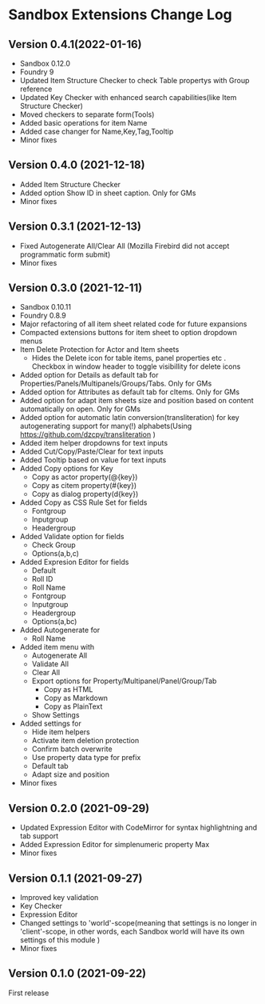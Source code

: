 # Sandbox Extensions Change Log
## Version 0.4.1(2022-01-16)
- Sandbox 0.12.0
- Foundry 9
- Updated Item Structure Checker to check Table propertys with Group reference
- Updated Key Checker with enhanced search capabilities(like Item Structure Checker)
- Moved checkers to separate form(Tools)
- Added basic operations for item Name
- Added case changer for Name,Key,Tag,Tooltip
- Minor fixes

## Version 0.4.0 (2021-12-18)
- Added Item Structure Checker
- Added option Show ID in sheet caption. Only for GMs
- Minor fixes
 
## Version 0.3.1 (2021-12-13)
- Fixed Autogenerate All/Clear All (Mozilla Firebird did not accept programmatic form submit)
- Minor fixes

## Version 0.3.0 (2021-12-11)
- Sandbox 0.10.11
- Foundry 0.8.9
- Major refactoring of all item sheet related code for future expansions
- Compacted extensions buttons for item sheet to option dropdown menus
- Item Delete Protection for Actor and Item sheets
  - Hides the Delete icon for table items, panel properties etc .
    Checkbox in window header to toggle visibillity for delete icons
- Added option for Details as default tab for Properties/Panels/Multipanels/Groups/Tabs. Only for GMs
- Added option for Attributes as default tab for cItems. Only for GMs 
- Added option for adapt item sheets size and position based on content automatically on open. Only for GMs
- Added option for automatic latin conversion(transliteration) for key autogenerating support for many(!) alphabets(Using https://github.com/dzcpy/transliteration )
- Added item helper dropdowns for text inputs
- Added Cut/Copy/Paste/Clear for text inputs
- Added Tooltip based on value for text inputs
- Added Copy options for Key
  - Copy as actor property(@{key})
  - Copy as citem property(#{key})
  - Copy as dialog property(d{key})
- Added Copy as CSS Rule Set for fields
  - Fontgroup
  - Inputgroup
  - Headergroup
- Added Validate option for fields 
  - Check Group
  - Options(a,b,c)
- Added Expresion Editor for fields
  - Default
  - Roll ID
  - Roll Name
  - Fontgroup
  - Inputgroup
  - Headergroup
  - Options(a,bc)
- Added Autogenerate for
  - Roll Name
- Added item menu with
  - Autogenerate All
  - Validate All
  - Clear All
  - Export options for Property/Multipanel/Panel/Group/Tab
    - Copy as HTML
    - Copy as Markdown
    - Copy as PlainText
  - Show Settings
- Added settings for
  - Hide item helpers
  - Activate item deletion protection
  - Confirm batch overwrite
  - Use property data type for prefix
  - Default tab
  - Adapt size and position
- Minor fixes

## Version 0.2.0 (2021-09-29)
* Updated Expression Editor with CodeMirror for syntax highlightning and tab support
* Added Expression Editor for simplenumeric property Max
* Minor fixes

## Version 0.1.1 (2021-09-27)
* Improved key validation
* Key Checker
* Expression Editor
* Changed settings to 'world'-scope(meaning that settings is no longer in 'client'-scope, in other words, each Sandbox world will have its own settings of this module )
* Minor fixes

## Version 0.1.0 (2021-09-22)
First release


